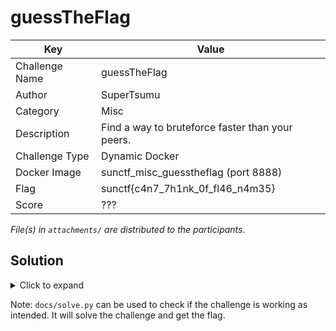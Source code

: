 # guessTheFlag

| Key            | Value                                            |
|----------------|--------------------------------------------------|
| Challenge Name | guessTheFlag                                     |
| Author         | SuperTsumu                                       |
| Category       | Misc                                             |
| Description    | Find a way to bruteforce faster than your peers. |
| Challenge Type | Dynamic Docker                                   |
| Docker Image   | sunctf_misc_guesstheflag (port 8888)             |
| Flag           | sunctf{c4n7_7h1nk_0f_fl46_n4m35}                 |
| Score          | ???                                              |

*File(s) in `attachments/` are distributed to the participants.*

## Solution

<details>
<summary>Click to expand</summary>

It is a good solution as long as you get the flag. See [how we solve it](docs/solve.py).
</details>

Note: `docs/solve.py` can be used to check if the challenge is working as intended. It will solve the challenge and get
the flag.
